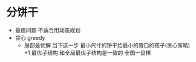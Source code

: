 # 分饼干
- 最值问题
    不适合用动态规划
- 贪心  greedy
    - 局部最优解    当下这一步 最小尺寸的饼干给最小的胃口的孩子(贪心策略)  +1
        最优子结构 和全局最优子结构是一致的  全国一盘棋
